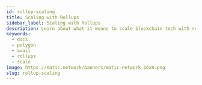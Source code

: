 ```yaml
---
id: rollup-scaling
title: Scaling with Rollups
sidebar_label: Scaling with Rollups
description: Learn about what it means to scale blockchain tech with rollups
keywords:
  - docs
  - polygon
  - avail
  - rollups
  - scale
image: https://matic.network/banners/matic-network-16x9.png 
slug: rollup-scaling
---
```


